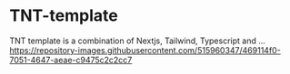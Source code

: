 # TNT-template

TNT template is a combination of Nextjs, Tailwind, Typescript and ...
https://repository-images.githubusercontent.com/515960347/469114f0-7051-4647-aeae-c9475c2c2cc7
